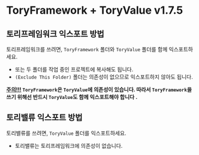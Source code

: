 # ToryFramework + ToryValue v1.7.5

## 토리프레임워크 익스포트 방법

토리프레임워크를 쓰려면, `ToryFramework` 폴더와 `ToryValue` 폴더를 함께 익스포트하세요.

- 또는 두 폴더를 작업 중인 프로젝트에 복사해도 됩니다.
- `(Exclude This Folder)` 폴더는 의존성이 없으므로 익스포트하지 않아도 됩니다.

**<u>주의!!!</u> `ToryFramework`은 `ToryValue`에 의존성이 있습니다. 따라서 `ToryFramework`을 쓰기 위해선 반드시 `ToryValue`도 함께 익스포트해야 합니다 .**

## 토리밸류 익스포트 방법

토리밸류를 쓰려면, `ToryValue` 폴더를 익스포트하세요.

- 토리밸류는 토리프레임워크에 의존성이 없습니다.

